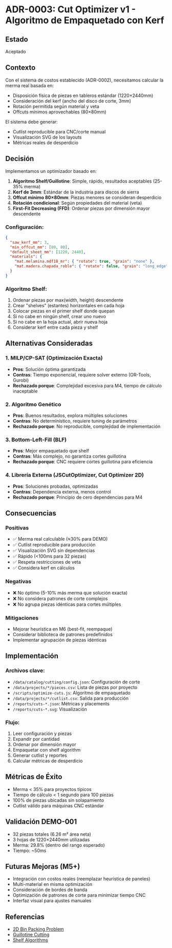# ADR-0003: Cut Optimizer v1 - Algoritmo de Empaquetado con Kerf

## Estado
Aceptado

## Contexto
Con el sistema de costos establecido (ADR-0002), necesitamos calcular la merma real basada en:
- Disposición física de piezas en tableros estándar (1220×2440mm)
- Consideración del kerf (ancho del disco de corte, 3mm)
- Rotación permitida según material y veta
- Offcuts mínimos aprovechables (80×80mm)

El sistema debe generar:
- Cutlist reproducible para CNC/corte manual
- Visualización SVG de los layouts
- Métricas reales de desperdicio

## Decisión
Implementamos un optimizador basado en:

1. **Algoritmo Shelf/Guillotine**: Simple, rápido, resultados aceptables (25-35% merma)
2. **Kerf de 3mm**: Estándar de la industria para discos de sierra
3. **Offcut mínimo 80×80mm**: Piezas menores se consideran desperdicio
4. **Rotación condicional**: Según propiedades del material (veta)
5. **First-Fit Decreasing (FFD)**: Ordenar piezas por dimensión mayor descendente

### Configuración:
```json
{
  "saw_kerf_mm": 3,
  "min_offcut_mm": [80, 80],
  "default_sheet_mm": [1220, 2440],
  "materials": {
    "mat.melamina.mdf18_mr": { "rotate": true, "grain": "none" },
    "mat.madera.chapada_roble": { "rotate": false, "grain": "long_edge" }
  }
}
```

### Algoritmo Shelf:
1. Ordenar piezas por max(width, height) descendente
2. Crear "shelves" (estantes) horizontales en cada hoja
3. Colocar piezas en el primer shelf donde quepan
4. Si no cabe en ningún shelf, crear uno nuevo
5. Si no cabe en la hoja actual, abrir nueva hoja
6. Considerar kerf entre cada pieza y shelf

## Alternativas Consideradas

### 1. MILP/CP-SAT (Optimización Exacta)
- **Pros**: Solución óptima garantizada
- **Contras**: Tiempo exponencial, requiere solver externo (OR-Tools, Gurobi)
- **Rechazado porque**: Complejidad excesiva para M4, tiempo de cálculo inaceptable

### 2. Algoritmo Genético
- **Pros**: Buenos resultados, explora múltiples soluciones
- **Contras**: No determinístico, requiere tuning de parámetros
- **Rechazado porque**: No reproducible, complejidad de implementación

### 3. Bottom-Left-Fill (BLF)
- **Pros**: Mejor empaquetado que shelf
- **Contras**: Más complejo, no garantiza cortes guillotina
- **Rechazado porque**: CNC requiere cortes guillotina para eficiencia

### 4. Librería Externa (JSCutOptimizer, Cut Optimizer 2D)
- **Pros**: Soluciones probadas, optimizadas
- **Contras**: Dependencia externa, menos control
- **Rechazado porque**: Principio de cero dependencias para M4

## Consecuencias

### Positivas
- ✅ Merma real calculable (≈30% para DEMO)
- ✅ Cutlist reproducible para producción
- ✅ Visualización SVG sin dependencias
- ✅ Rápido (<100ms para 32 piezas)
- ✅ Respeta restricciones de veta
- ✅ Considera kerf en cálculos

### Negativas
- ❌ No óptimo (5-10% más merma que solución exacta)
- ❌ No considera patrones de corte complejos
- ❌ No agrupa piezas idénticas para cortes múltiples

### Mitigaciones
- Mejorar heurística en M6 (best-fit, reempaque)
- Considerar biblioteca de patrones predefinidos
- Implementar agrupación de piezas idénticas

## Implementación

### Archivos clave:
- `/data/catalog/cutting/config.json`: Configuración de corte
- `/data/projects/*/pieces.csv`: Lista de piezas por proyecto
- `/scripts/optimize-cuts.js`: Algoritmo de empaquetado
- `/data/projects/*/cutlist.csv`: Salida para producción
- `/reports/cuts-*.json`: Métricas y placements
- `/reports/cuts-*.svg`: Visualización

### Flujo:
1. Leer configuración y piezas
2. Expandir por cantidad
3. Ordenar por dimensión mayor
4. Empaquetar con shelf algorithm
5. Generar cutlist y reportes
6. Calcular métricas de desperdicio

## Métricas de Éxito
- Merma < 35% para proyectos típicos
- Tiempo de cálculo < 1 segundo para 100 piezas
- 100% de piezas ubicadas sin solapamiento
- Cutlist válido para máquinas CNC estándar

## Validación DEMO-001
- 32 piezas totales (6.26 m² área neta)
- 3 hojas de 1220×2440mm utilizadas
- Merma: 29.8% (dentro del rango esperado)
- Tiempo: ~50ms

## Futuras Mejoras (M5+)
- Integración con costos reales (reemplazar heurística de paneles)
- Multi-material en misma optimización
- Consideración de bordes de banda
- Optimización de patrones de corte para minimizar tiempo CNC
- Interfaz visual para ajustes manuales

## Referencias
- [2D Bin Packing Problem](https://en.wikipedia.org/wiki/Bin_packing_problem)
- [Guillotine Cutting](https://en.wikipedia.org/wiki/Guillotine_cutting)
- [Shelf Algorithms](https://github.com/juj/RectangleBinPack)